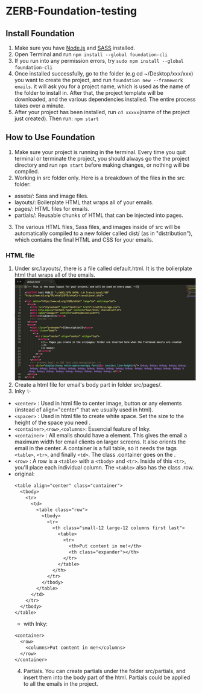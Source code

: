 # ZERB-Foundation-testing

## Install Foundation
1. Make sure you have [Node.js](https://nodejs.org/en/) and [SASS](http://sass-lang.com/install) installed.
2. Open Terminal and run `npm install --global foundation-cli`
3. If you run into any permission errors, try `sudo npm install --global foundation-cli`
4. Once installed successfully, go to the folder (e.g cd ~/Desktop/xxx/xxx) you want to create the project, and run `foundation new --framework emails`. it will ask you for a project name, which is used as the name of the folder to install in. After that, the project template will be downloaded, and the various dependencies installed. The entire process takes over a minute.
5. After your project has been installed, run `cd xxxxx`(name of the project just created). Then run: `npm start`

## How to Use Foundation
1. Make sure your project is running in the terminal. Every time you quit terminal or terminate the project, you should always go the the project directory and run `npm start` before making changes, or nothing will be compiled.
2. Working in src folder only. Here is a breakdown of the files in the src folder:
* assets/: Sass and image files.
* layouts/: Boilerplate HTML that wraps all of your emails.
* pages/: HTML files for emails.
* partials/: Reusable chunks of HTML that can be injected into pages.
3. The various HTML files, Sass files, and images inside of src will be automatically compiled to a new folder called dist/ (as in "distribution"), which contains the final HTML and CSS for your emails.
### HTML file
1. Under src/layouts/, there is a file called default.html. It is the bolierplate html that wraps all of the emails.
![Image](https://raw.githubusercontent.com/370639141/ZERB-Foundation-testing/master/assets/image/Screen%20Shot%202017-06-21%20at%2010.09.54%20AM.png)
2. Create a html file for email's body part in folder src/pages/.
3. Inky :sparkles:
  *  `<center>` : Used in html file to center image, button or any elements (instead of align="center" that we usually used in html).
  *  `<spacer>` : Used in html file to create white space. Set the size to the height of the space you need . 
  *  `<container>`,`<row>`,`<columns>`: Essencial feature of Inky.
  *  `<container>` : All emails should have a <container> element. This gives the email a maximum width for email clients on larger screens. It also orients the email in the center. A container is a full table, so it needs the tags `<table>`, `<tr>`, and finally `<td>`. The class .container goes on the <table>.
  *  `<row>` : A row is a `<table>` with a `<tbody>` and `<tr>`. Inside of this `<tr>`, you'll place each individual column. The `<table>` also has the class .row.
  *  original:
```
<table align="center" class="container">
  <tbody>
    <tr>
      <td>
        <table class="row">
          <tbody>
            <tr>
              <th class="small-12 large-12 columns first last">
                <table>
                  <tr>
                    <th>Put content in me!</th>
                    <th class="expander"></th>
                  </tr>
                </table>
              </th>
            </tr>
          </tbody>
        </table>
      </td>
    </tr>
  </tbody>
</table>
```
  *  with Inky: 
```
<container>
  <row>
    <columns>Put content in me!</columns>
  </row>
</container>
```

4. Partials. You can create partials under the folder src/partials, and insert them into the body part of the html. Partials could be applied to all the emails in the project.
